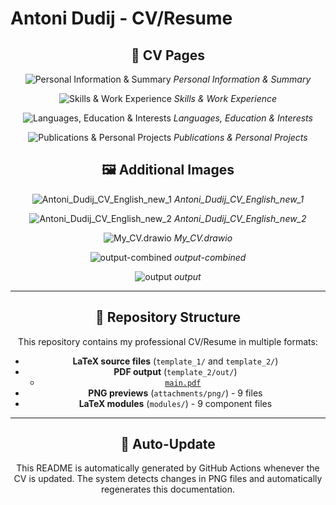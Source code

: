 # Antoni Dudij - CV/Resume

<div align="center">

## 📄 CV Pages

![Personal Information & Summary](attachments/png/output-page-0.png)
*Personal Information & Summary*

![Skills & Work Experience](attachments/png/output-page-1.png)
*Skills & Work Experience*

![Languages, Education & Interests](attachments/png/output-page-2.png)
*Languages, Education & Interests*

![Publications & Personal Projects](attachments/png/output-page-3.png)
*Publications & Personal Projects*

## 🖼️ Additional Images

![Antoni_Dudij_CV_English_new_1](attachments/png/Antoni_Dudij_CV_English_new_1.png)
*Antoni_Dudij_CV_English_new_1*

![Antoni_Dudij_CV_English_new_2](attachments/png/Antoni_Dudij_CV_English_new_2.png)
*Antoni_Dudij_CV_English_new_2*

![My_CV.drawio](attachments/png/My_CV.drawio.png)
*My_CV.drawio*

![output-combined](attachments/png/output-combined.png)
*output-combined*

![output](attachments/png/output.png)
*output*

---

## 📁 Repository Structure

This repository contains my professional CV/Resume in multiple formats:

- **LaTeX source files** (`template_1/` and `template_2/`)
- **PDF output** (`template_2/out/`)
  - [`main.pdf`](template_2/out/main.pdf)
- **PNG previews** (`attachments/png/`) - 9 files
- **LaTeX modules** (`modules/`) - 9 component files

---

## 🔄 Auto-Update

This README is automatically generated by GitHub Actions whenever the CV is updated.
The system detects changes in PNG files and automatically regenerates this documentation.

</div>
